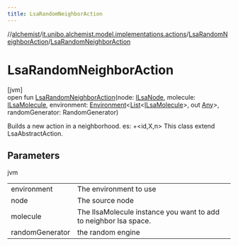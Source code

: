 ```yaml
---
title: LsaRandomNeighborAction
---
```

//[alchemist](../../../index.html)/[it.unibo.alchemist.model.implementations.actions](../index.html)/[LsaRandomNeighborAction](index.html)/[LsaRandomNeighborAction](-lsa-random-neighbor-action.html)



# LsaRandomNeighborAction



[jvm]\
open fun [LsaRandomNeighborAction](-lsa-random-neighbor-action.html)(node: [ILsaNode](../../it.unibo.alchemist.model.interfaces/-i-lsa-node/index.html), molecule: [ILsaMolecule](../../it.unibo.alchemist.model.interfaces/-i-lsa-molecule/index.html), environment: [Environment](../../it.unibo.alchemist.model.interfaces/-environment/index.html)<[List](https://docs.oracle.com/javase/8/docs/api/java/util/List.html)<[ILsaMolecule](../../it.unibo.alchemist.model.interfaces/-i-lsa-molecule/index.html)>, out [Any](https://kotlinlang.org/api/latest/jvm/stdlib/kotlin/-any/index.html)>, randomGenerator: RandomGenerator)



Builds a new action in a neighborhood. es: +<id,X,n> This class extend LsaAbstractAction.



## Parameters


jvm

| | |
|---|---|
| environment | The environment to use |
| node | The source node |
| molecule | The IlsaMolecule instance you want to add to neighbor lsa space. |
| randomGenerator | the random engine |




